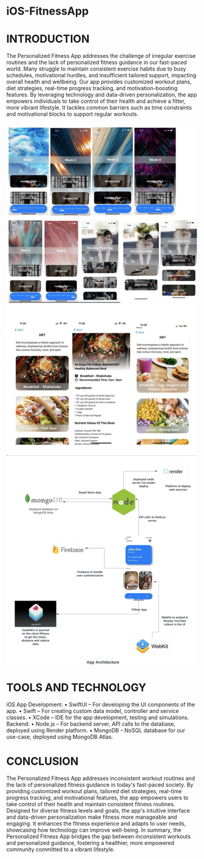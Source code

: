 # iOS-FitnessApp

# INTRODUCTION
The Personalized Fitness App addresses the challenge of irregular exercise routines and the lack of personalized fitness guidance in our fast-paced world. Many struggle to maintain consistent exercise habits due to busy schedules, motivational hurdles, and insufficient tailored support, impacting overall health and wellbeing. Our app provides customized workout plans, diet strategies, real-time progress tracking, and motivation-boosting features. By leveraging technology and data-driven personalization, the app empowers individuals to take control of their health and achieve a fitter, more vibrant lifestyle. It tackles common barriers such as time constraints and motivational blocks to support regular workouts.

![App Screenshot](Images/Img1.png)
![App Screenshot](Images/Img2.png)
![App Screenshot](Images/Img3.png)

# TOOLS AND TECHNOLOGY
iOS App Development:
• SwiftUI – For developing the UI components of the app.
• Swift – For creating custom data model, controller and service classes.
• XCode – IDE for the app development, testing and simulations.
Backend:
• Node.js – For backend server, API calls to the database, deployed using Render platform.
• MongoDB – NoSQL database for our use-case, deployed using MongoDB Atlas.


# CONCLUSION
The Personalized Fitness App addresses inconsistent workout routines and the lack of personalized fitness guidance in today's fast-paced society. By providing customized workout plans, tailored diet strategies, real-time progress tracking, and motivational features, the app empowers users to take control of their health and maintain consistent fitness routines.
Designed for diverse fitness levels and goals, the app's intuitive interface and data-driven personalization make fitness more manageable and engaging. It enhances the fitness experience and adapts to user needs, showcasing how technology can improve well-being.
In summary, the Personalized Fitness App bridges the gap between inconsistent workouts and personalized guidance, fostering a healthier, more empowered community committed to a vibrant lifestyle.

